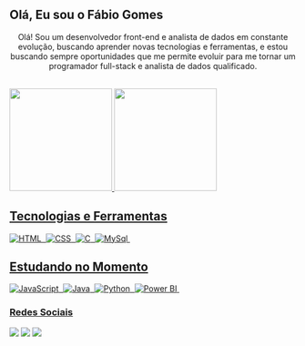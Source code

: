 ## Olá, Eu sou o Fábio Gomes 
<p align="center">Olá! Sou um desenvolvedor front-end e analista de dados em constante evolução, buscando aprender novas tecnologias e ferramentas, e estou buscando sempre oportunidades que me permite evoluir para me tornar um programador full-stack e analista de dados qualificado.

</p>&nbsp;
 
 <div>
   <a href="https://github.com/FabioGomes79">
    <img height="180em" src="https://github-readme-stats.vercel.app/api?username=FabioGomes79&show_icons=true&theme=tokyonight&include_all_commits=true&count_private=true"/>
    <img height="180em" src="https://github-readme-stats.vercel.app/api/top-langs/?username=FabioGomes79&layout=compact&langs_count=6&theme=tokyonight"/>
</div>

  ## Tecnologias e Ferramentas 
  ![HTML](https://img.shields.io/badge/HTML5-E34F26?style=for-the-badge&logo=html5&logoColor=white)&nbsp;
  ![CSS](https://img.shields.io/badge/CSS3-1572B6?style=for-the-badge&logo=css3&logoColor=white)&nbsp;
  ![C](https://img.shields.io/badge/C-00599C?style=for-the-badge&logo=c&logoColor=white)&nbsp;
  ![MySql](https://img.shields.io/badge/MySQL-00000F?style=for-the-badge&logo=mysql&logoColor=white")&nbsp;

  ## Estudando no Momento 
  ![JavaScript](https://img.shields.io/badge/JavaScript-F7DF1E?style=for-the-badge&logo=javascript&logoColor=black)&nbsp;
  ![Java](https://img.shields.io/badge/Java-ED8B00?style=for-the-badge&logo=openjdk&logoColor=white)&nbsp;
  ![Python](https://img.shields.io/badge/Python-3776AB?style=for-the-badge&logo=python&logoColor=white)&nbsp;
  ![Power BI](https://img.shields.io/badge/-Power%20BI-F2C811?logo=power-bi&logoColor=white)&nbsp;
<br>
 
### Redes Sociais
 
<div> 
  <a href="https://instagram.com/fabiogomes_30" target="_blank"><img src="https://img.shields.io/badge/-Instagram-%23E4405F?style=for-the-badge&logo=instagram&logoColor=white" target="_blank"></a>
  <a href = "afabiogomes36@gmail.com"><img src="https://img.shields.io/badge/-Gmail-%23333?style=for-the-badge&logo=gmail&logoColor=white" target="_blank"></a>
  <a href="https://www.linkedin.com/in/fábio-gomes-aguiar-65b411286" target="_blank"><img src="https://img.shields.io/badge/-LinkedIn-%230077B5?style=for-the-badge&logo=linkedin&logoColor=white" target="_blank"></a>
</div>

